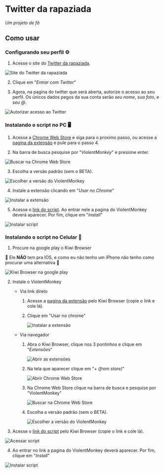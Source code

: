 # Twitter da rapaziada

*Um projeto de fã*

## Como usar

### Configurando seu perfil ⚙️

1. Acesse o site do [Twitter da rapaziada](https://twitter-da-rapaziada.vercel.app).

![Site do Twitter da rapaziada](./install-images/image.png)

2. Clique em "*Entrar com Twitter*"

3. Agora, na pagina do twitter que será aberta, autorize o acesso ao seu perfil. Os únicos dados pegos da sua conta serão *seu nome*, *sua foto*, e *seu @*.

![Autorizar acesso ao Twitter](./install-images/image-3.png)

### Instalando o script no PC 🖥️

1. Acesse a [Chrome Web Store](https://chromewebstore.google.com/) e siga para o proximo passo, ou acesse a [pagina da extensão](https://chromewebstore.google.com/detail/violentmonkey/jinjaccalgkegednnccohejagnlnfdag) e pule para o passo 4.

2. Na barra de busca pesquise por "*ViolentMonkey*" e presione enter.

![Buscar na Chrome Web Store](./install-images/image-4.png)

3. Escolha a versão padrão (sem o BETA).

![Escolher a versão do ViolentMonkey](./install-images/image-5.png)

4. Instale a extensão clicando em "*Usar no Chrome*"

![Instalar a extensão](./install-images/image-6.png)

5. Acesse o [link do script](https://github.com/feeeyli/twitter-da-rapaziada/raw/main/index.user.js). Ao entrar nele a pagina do ViolentMonkey deverá aparecer. Por fim, clique em "*Install*"

![Instalar script](./install-images/image-7.png)

### Instalando o script no Celular 📱

1. Procure na google play o Kiwi Browser

🚨 Ele **NÃO** tem pra IOS, e como eu não tenho um iPhone não tenho como procurar uma alternativa 🚨

![Kiwi Browser na google play](./install-images/image-8.png)

2. Instale o ViolentMonkey

    - Via link direto

      1. Acesse a [pagina da extensão](https://chromewebstore.google.com/detail/violentmonkey/jinjaccalgkegednnccohejagnlnfdag) pelo Kiwi Browser (copie o link e cole lá).

      2. Clique em "Usar no chrome"

          ![Instalar a extensão](./install-images/image-9.png)

    - Via navegador

      1. Abra o Kiwi Browser, clique nos 3 pontinhos e clique em "*Extensões*"

          ![Abrir as extensões](./install-images/image-10.png)

      2. Na tela que aparecer clique em "*+ (from store)*"

          ![Abrir Chrome Web Store](./install-images/image-11.png)

      3. Na Chrome Web Store clique na barra de busca e pesquise por "ViolentMonkey"

          ![Buscar na Chrome Web Store](./install-images/image-12.png)

      4. Escolha a versão padrão (sem o BETA).

          ![Escolher a versão do ViolentMonkey](./install-images/image-13.png)

3. Acesse o [link do script](https://github.com/feeeyli/twitter-da-rapaziada/raw/main/index.user.js) pelo Kiwi Browser (copie o link e cole lá).

![Acessar script](./install-images/image-14.png)

4. Ao entrar no link a pagina do ViolentMonkey deverá aparecer. Por fim, clique em "*Install*"

![Instalar script](./install-images/image-15.png)
